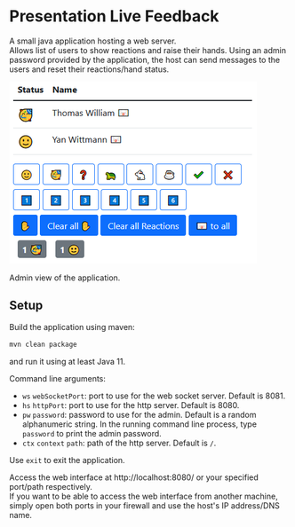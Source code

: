 # Presentation Live Feedback

A small java application hosting a web server.  
Allows list of users to show reactions and raise their hands. Using an admin password provided by the application, the
host can send messages to the users and reset their reactions/hand status.

![Screenshot of the application with two users as admin](doc/application-screenshot.png)

Admin view of the application.

## Setup

Build the application using maven:

```bash
mvn clean package
```

and run it using at least Java 11.

Command line arguments:

- `ws` `webSocketPort`: port to use for the web socket server. Default is 8081.
- `hs` `httpPort`: port to use for the http server. Default is 8080.
- `pw` `password`: password to use for the admin. Default is a random alphanumeric string. In the running command line
  process, type `password` to print the admin password.
- `ctx` `context` `path`: path of the http server. Default is `/`.

Use `exit` to exit the application.

Access the web interface at http://localhost:8080/ or your specified port/path respectively.  
If you want to be able to access the web interface from another machine, simply open both ports in your firewall and use
the host's IP address/DNS name.
